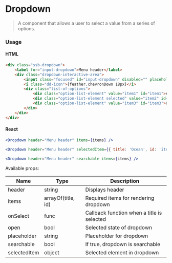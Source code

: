 Dropdown
========

> A component that allows a user to select a value from a series of options.

### Usage

#### HTML

```html
<div class="ssb-dropdown">
    <label for="input-dropdown">Menu header</label>
    <div class="dropdown-interactive-area">
        <input class="focused" id="input-dropdown" disabled="" placeholder="Select item" value="">
        <i class="dd-icon">{feather.chevronDown 18px}</i>
        <div class="list-of-options">
            <div class="option-list-element" value="item1" id="item1">Apples</div>
            <div class="option-list-element selected" value="item2" id="item2">Rainbows</div>
            <div class="option-list-element" value="item3" id="item3">Ocean</div>
        </div>
    </div>
</div>
```

#### React

```jsx harmony
<Dropdown header="Menu header" items={items} />

<Dropdown header="Menu header" selectedItem={{ title: 'Ocean', id: 'item3' }} items={items} />

<Dropdown header="Menu header" searchable items={items} />
```

Available props:

| Name       | Type           | Description  |
| ---------- | ------------- | ----- |
| header | string | Displays header |
| items | arrayOf(title, id) |Required items for rendering dropdown |
| onSelect | func | Callback function when a title is selected |
| open | bool | Selected state of dropdown |
| placeholder | string | Placeholder for dropdown |
| searchable | bool | If true, dropdown is searchable |
| selectedItem | object | Selected element in dropdown |
